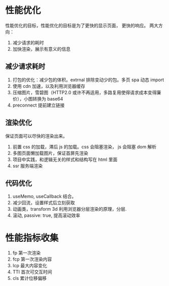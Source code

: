 # 性能优化

性能优化的目标，性能优化的目标是为了更快的显示页面， 更快的响应。 两大方向：

1. 减少请求的耗时
2. 加快渲染，展示有意义的信息

## 减少请求耗时

1. 打包的优化：减少包的体积。extrnal 排除变动少的包。多页 spa 动态 import
2. 使用 cdn 加速，以及利用浏览器缓存
3. 压缩图片，雪碧图（HTTP2.0 或许不再适用，多路复用使得请求成本变得廉价），小图转换为 base64
4. preconnect 提前建立链接

## 渲染优化

保证页面可以尽快的渲染出来。

1. 前置 css 的加载，滞后 js 的加载。css 会阻塞渲染， js 会阻塞 dom 解析
2. 多图页面懒加载图片，保证首屏先渲染
3. 项目中实践，和逻辑无关的样式和结构写在 html 里面
4. ssr 服务端渲染

## 代码优化

1. useMemo, useCallback 结合。
2. 减少回流，设置样式后立刻获取
3. 动画类，transform 3d 利用浏览器分层渲染的原理，分层.
4. 滚动, passive: true, 提高滚动效率

# 性能指标收集

1. fp 第一次渲染
2. fcp 第一次渲染内容
3. lcp 最大内容变化
4. TTI 首次可交互时间
5. cls 累计位移偏移
